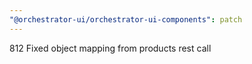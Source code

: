 ```yaml
---
"@orchestrator-ui/orchestrator-ui-components": patch
---
```


812 Fixed object mapping from products rest call
